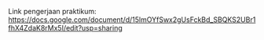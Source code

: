 Link pengerjaan praktikum:
https://docs.google.com/document/d/15lmOYfSwx2gUsFckBd_SBQKS2UBr1fhX4ZdaK8rMx5I/edit?usp=sharing